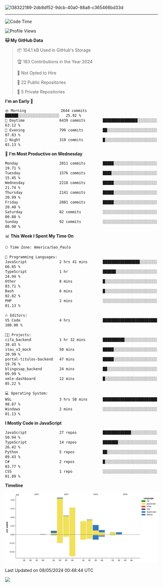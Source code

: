 
![138322189-2db8df52-9dcb-40a0-88a8-c365466bd33d](https://user-images.githubusercontent.com/89656623/214648213-d698ffe7-0c15-4728-8ac0-3e241011cc78.gif)

---

<!--START_SECTION:waka-->
![Code Time](http://img.shields.io/badge/Code%20Time-80%20hrs%2019%20mins-blue)

![Profile Views](http://img.shields.io/badge/Profile%20Views-7-blue)

**🐱 My GitHub Data** 

> 📦 104.1 kB Used in GitHub's Storage 
 > 
> 🏆 183 Contributions in the Year 2024
 > 
> 🚫 Not Opted to Hire
 > 
> 📜 22 Public Repositories 
 > 
> 🔑 5 Private Repositories 
 > 
**I'm an Early 🐤** 

```text
🌞 Morning                2644 commits        ██████░░░░░░░░░░░░░░░░░░░   25.92 % 
🌆 Daytime                6439 commits        ████████████████░░░░░░░░░   63.12 % 
🌃 Evening                799 commits         ██░░░░░░░░░░░░░░░░░░░░░░░   07.83 % 
🌙 Night                  319 commits         █░░░░░░░░░░░░░░░░░░░░░░░░   03.13 % 
```
📅 **I'm Most Productive on Wednesday** 

```text
Monday                   2011 commits        █████░░░░░░░░░░░░░░░░░░░░   19.71 % 
Tuesday                  1576 commits        ████░░░░░░░░░░░░░░░░░░░░░   15.45 % 
Wednesday                2218 commits        █████░░░░░░░░░░░░░░░░░░░░   21.74 % 
Thursday                 2141 commits        █████░░░░░░░░░░░░░░░░░░░░   20.99 % 
Friday                   2081 commits        █████░░░░░░░░░░░░░░░░░░░░   20.40 % 
Saturday                 82 commits          ░░░░░░░░░░░░░░░░░░░░░░░░░   00.80 % 
Sunday                   92 commits          ░░░░░░░░░░░░░░░░░░░░░░░░░   00.90 % 
```


📊 **This Week I Spent My Time On** 

```text
🕑︎ Time Zone: America/Sao_Paulo

💬 Programming Languages: 
JavaScript               2 hrs 41 mins       █████████████████░░░░░░░░   66.85 % 
TypeScript               1 hr                ██████░░░░░░░░░░░░░░░░░░░   24.94 % 
Other                    8 mins              █░░░░░░░░░░░░░░░░░░░░░░░░   03.71 % 
Bash                     6 mins              █░░░░░░░░░░░░░░░░░░░░░░░░   02.82 % 
PHP                      2 mins              ░░░░░░░░░░░░░░░░░░░░░░░░░   01.13 % 

🔥 Editors: 
VS Code                  4 hrs               █████████████████████████   100.00 % 

🐱‍💻 Projects: 
cifa_backend             1 hr 32 mins        ██████████░░░░░░░░░░░░░░░   38.43 % 
itau_v3_mock             50 mins             █████░░░░░░░░░░░░░░░░░░░░   20.99 % 
portal-titulos-backend   47 mins             █████░░░░░░░░░░░░░░░░░░░░   19.76 % 
blingxsap_backend        24 mins             ██░░░░░░░░░░░░░░░░░░░░░░░   09.99 % 
xmle-dashboard           12 mins             █░░░░░░░░░░░░░░░░░░░░░░░░   05.22 % 

💻 Operating System: 
WSL                      3 hrs 58 mins       █████████████████████████   98.87 % 
Windows                  2 mins              ░░░░░░░░░░░░░░░░░░░░░░░░░   01.13 % 
```

**I Mostly Code in JavaScript** 

```text
JavaScript               27 repos            █████████████░░░░░░░░░░░░   50.94 % 
TypeScript               14 repos            ███████░░░░░░░░░░░░░░░░░░   26.42 % 
Python                   5 repos             ██░░░░░░░░░░░░░░░░░░░░░░░   09.43 % 
C#                       2 repos             █░░░░░░░░░░░░░░░░░░░░░░░░   03.77 % 
CSS                      1 repo              ░░░░░░░░░░░░░░░░░░░░░░░░░   01.89 % 
```



**Timeline**

![Lines of Code chart](https://raw.githubusercontent.com/NatanB4/NatanB4/main/assets/bar_graph.png)


 Last Updated on 08/05/2024 00:48:44 UTC
<!--END_SECTION:waka-->
    
  <a href="mailto:natanbarbosa027@gmail.com"><img src="https://img.shields.io/badge/Gmail-D14836?style=for-the-badge&logo=gmail&logoColor=white" target="_blank"></a>

